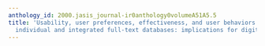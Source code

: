 ```yaml
---
anthology_id: 2000.jasis_journal-ir0anthology0volumeA51A5.5
title: 'Usability, user preferences, effectiveness, and user behaviors when searching
  individual and integrated full-text databases: implications for digital libraries'
---
```

